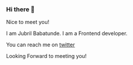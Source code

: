 ### Hi there 👋

Nice to meet you!

I am Jubril Babatunde. I am a Frontend developer.

You can reach me on <a href="https://twitter.com/toonerfresh">twitter</a>

Looking Forward to meeting you!
